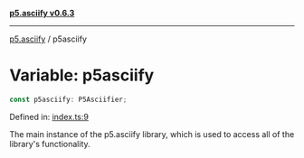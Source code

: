 [**p5.asciify v0.6.3**](../README.md)

***

[p5.asciify](../globals.md) / p5asciify

# Variable: p5asciify

```ts
const p5asciify: P5Asciifier;
```

Defined in: [index.ts:9](https://github.com/humanbydefinition/p5-asciify/blob/19019252009e2dce4c7cdce7a1f6dcfa67e0e5df/src/lib/index.ts#L9)

The main instance of the p5.asciify library, which is used to access all of the library's functionality.
